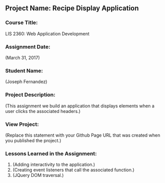 ## Project Name:  Recipe Display Application

### Course Title:
LIS 2360:  Web Application Development

### Assignment Date:  
(March 31, 2017)

### Student Name:  
(Joseph Fernandez)

### Project Description:
(This assignment we build an application that displays elements when a user clicks the associated headers.)

### View Project:
(Replace this statement with your Github Page URL that was created when you 
 published the project.)

### Lessons Learned in the Assignment:
1. (Adding interactivity to the application.)
2. (Creating event listeners that call the associated function.)
3. (JQuery DOM traversal.)
